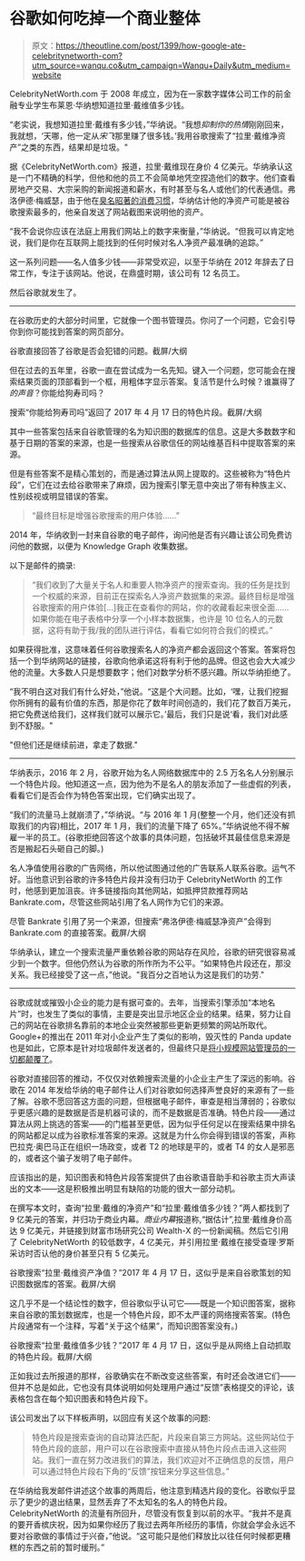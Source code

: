 # 谷歌如何吃掉一个商业整体

> 原文：<https://theoutline.com/post/1399/how-google-ate-celebritynetworth-com?utm_source=wanqu.co&utm_campaign=Wanqu+Daily&utm_medium=website>

CelebrityNetWorth.com 于 2008 年成立，因为在一家数字媒体公司工作的前金融专业学生布莱恩·华纳想知道拉里·戴维值多少钱。

“老实说，我想知道拉里·戴维有多少钱，”华纳说。“我想*抑制你的热情*刚刚回来，我就想，‘天哪，他一定从*宋飞*那里赚了很多钱。’我用谷歌搜索了“拉里·戴维净资产”之类的东西，结果却是垃圾。"

据《CelebrityNetWorth.com》报道，拉里·戴维现在身价 4 亿美元。华纳承认这是一门不精确的科学，但他和他的员工不会简单地凭空捏造他们的数字。他们查看房地产交易、大宗采购的新闻报道和薪水，有时甚至与名人或他们的代表通信。弗洛伊德·梅威瑟，由于他在[臭名昭著的消费习惯](https://www.usatoday.com/story/money/cars/2015/04/22/floyd-mayweather-cars-las-vegas/26205803/)，华纳估计他的净资产可能是被谷歌搜索最多的，他亲自发送了网站截图来说明他的资产。

“我不会说你应该在法庭上用我们网站上的数字来衡量，”华纳说。“但我可以肯定地说，我们是你在互联网上能找到的任何时候对名人净资产最准确的追踪。”

这一系列问题——名人值多少钱——非常受欢迎，以至于华纳在 2012 年辞去了日常工作，专注于该网站。他说，在鼎盛时期，该公司有 12 名员工。

然后谷歌就发生了。

* * *

在谷歌历史的大部分时间里，它就像一个图书管理员。你问了一个问题，它会引导你到你可能找到答案的网页部分。

谷歌直接回答了谷歌是否会犯错的问题。截屏/大纲

但在过去的五年里，谷歌一直在尝试成为一名先知。键入一个问题，您可能会在搜索结果页面的顶部看到一个框，用粗体字显示答案。复活节是什么时候？谁赢得了*的声音*？你能给狗寿司吗？

搜索“你能给狗寿司吗”返回了 2017 年 4 月 17 日的特色片段。截屏/大纲

其中一些答案包括来自谷歌管理的名为知识图的数据库的信息。这是大多数数字和基于日期的答案的来源，也是一些搜索从谷歌信任的网站维基百科中提取答案的来源。

但是有些答案不是精心策划的，而是通过算法从网上提取的。这些被称为“特色片段”，它们在过去给谷歌带来了麻烦，因为搜索引擎无意中突出了带有种族主义、性别歧视或明显错误的答案。

> “最终目标是增强谷歌搜索的用户体验……”

2014 年，华纳收到一封来自谷歌的电子邮件，询问他是否有兴趣让该公司免费访问他的数据，以便为 Knowledge Graph 收集数据。

以下是邮件的摘录:

> “我们收到了大量关于名人和重要人物净资产的搜索查询。我的任务是找到一个权威的来源，目前正在探索名人净资产数据集的来源。最终目标是增强谷歌搜索的用户体验[...]我正在查看你的网站，你的收藏看起来很全面……如果你能在电子表格中分享一个小样本数据集，也许是 10 位名人的元数据，这将有助于我/我的团队进行评估，看看它如何符合我们的模式。”

如果获得批准，这意味着任何谷歌搜索名人的净资产都会返回这个答案。答案将包括一个到华纳网站的链接，谷歌向他承诺这将有利于他的品牌。但这也会大大减少他的流量。大多数人只是想要数字；他们对数学分析不感兴趣。所以华纳拒绝了。

“我不明白这对我们有什么好处，”他说。“这是个大问题。比如，‘嘿，让我们挖掘你所拥有的最有价值的东西，那是你花了数年时间创造的，我们花了数百万美元，把它免费送给我们，这样我们就可以展示它。’最后，我们只是说‘看，我们对此感到不舒服。"

"但他们还是继续前进，拿走了数据."

* * *

华纳表示，2016 年 2 月，谷歌开始为名人网络数据库中的 2.5 万名名人分别展示一个特色片段。他知道这一点，因为他为不是名人的朋友添加了一些虚假的列表，看看它们是否会作为特色答案出现，它们确实出现了。

“我们的流量马上就崩溃了，”华纳说。“与 2016 年 1 月(整整一个月，他们还没有抓取我们的内容)相比，2017 年 1 月，我们的流量下降了 65%。”华纳说他不得不解雇一半的员工。(谷歌拒绝回答这个故事的具体问题，包括破坏其最佳信息来源是否是搬起石头砸自己的脚。)

名人净值使用谷歌的广告网络，所以他试图通过他的广告联系人联系谷歌。运气不好。当他意识到谷歌的许多特色片段并没有归功于 CelebrityNetWorth 的工作时，他感到更加沮丧。许多链接指向其他网站，如抵押贷款推荐网站 Bankrate.com，尽管这些网站引用了名人网作为它们的来源。

尽管 Bankrate 引用了另一个来源，但搜索“弗洛伊德·梅威瑟净资产”会得到 Bankrate.com 的直接答案。截屏/大纲

华纳承认，建立一个搜索流量严重依赖谷歌的网站存在风险，谷歌的研究很容易减少到一个数字。但他仍然认为谷歌的所作所为不公平。“如果特色片段还在，那没关系。我已经接受了这一点，”他说。"我百分之百地认为这是我们的功劳."

* * *

谷歌成就或摧毁小企业的能力是有据可查的。去年，当搜索引擎添加“本地名片”时，也发生了类似的事情，主要是突出显示地区企业的结果。结果，努力让自己的网站在谷歌排名靠前的本地企业突然被那些更新更频繁的网站所取代。Google+的推出在 2011 年对小企业产生了类似的影响，毁灭性的 Panda update 也是如此，它原本是针对垃圾邮件发送者的，但最终只是[将小规模网站管理员的一切都颠覆了](http://www.savingsmallbusiness.org/)。

谷歌对直接回答的推动，不仅仅对依赖搜索流量的小企业主产生了深远的影响。谷歌在 2014 年发给华纳的电子邮件让人们对谷歌如何选择声誉良好的来源有了一些了解。谷歌不愿回答这方面的问题，但根据电子邮件，审查是相当薄弱的；谷歌似乎更感兴趣的是数据是否是机器可读的，而不是数据是否准确。特色片段——通过算法从网上挑选的答案——的门槛甚至更低，因为似乎任何足以在搜索结果中排名的网站都足以成为谷歌标准答案的来源。这就是为什么你会得到错误的答案，声称巴拉克·奥巴马正在组织一场政变，或者 T2 的地球是平的，或者 T4 的女人是邪恶的，或者这个骗子发明了电子邮件。

应该指出的是，知识图表和特色片段答案提供了由谷歌语音助手和谷歌主页大声读出的文本——这是积极推出明显有缺陷的功能的很大一部分动机。

在撰写本文时，查询“拉里·戴维的净资产”和“拉里·戴维值多少钱？”两人都找到了 9 亿美元的答案，并归功于商业内幕。*商业内幕*报道称,“据估计”,拉里·戴维身价高达 9 亿美元，并链接到财富市场研究公司 Wealth-X 的一份新闻稿。然后它引用了 CelebrityNetWorth 的较低数字，4 亿美元，并引用拉里·戴维在接受查理·罗斯采访时否认他的身价甚至只有 5 亿美元。

谷歌搜索“拉里·戴维资产净值？”2017 年 4 月 17 日，这似乎是来自谷歌策划的知识图数据库的答案。截屏/大纲

这几乎不是一个结论性的数字，但谷歌似乎认可它——既是一个知识图答案，据称来自谷歌的策划数据库，也是一个特色片段，即不太严谨的网络搜索答案。(特色片段通常有一个注释，写着“关于这个结果”，而知识图答案没有。)

谷歌搜索“拉里·戴维值多少钱？”2017 年 4 月 17 日，这似乎是从网络上自动抓取的特色片段。截屏/大纲

正如我过去所报道的那样，谷歌确实在不断改变这些答案，有时还会改进它们——但并不总是如此，它也没有具体说明如何处理用户通过“反馈”表格提交的评论，该表格包含在每个知识图表和特色片段下。

该公司发出了以下样板声明，以回应有关这个故事的问题:

> 特色片段是搜索查询的自动算法匹配，片段来自第三方网站。这些网站位于特色片段的底部，用户可以在谷歌搜索中直接从特色片段点击进入这些网站。我们一直在努力改进我们的算法，我们欢迎对不正确信息的反馈，用户可以通过特色片段右下角的“反馈”按钮来分享这些信息。”

在华纳给我发邮件讲述这个故事的两周后，他注意到精选片段的变化。谷歌似乎显示了更少的退出结果，显然丢弃了不太知名的名人的特色片段。CelebrityNetWorth 的流量有所回升，尽管没有恢复到以前的水平。“我并不是真的要开香槟庆祝，因为如果你经历了我过去两年所经历的事情，你就会学会永远不要对谷歌做的事情过于兴奋，”他说。“这可能只是他们释放比以往任何时候都更糟糕的东西之前的暂时缓刑。”